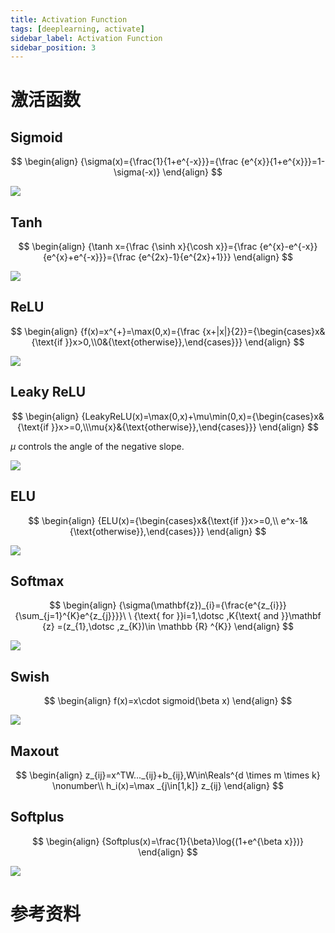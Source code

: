 ```yaml
---
title: Activation Function
tags: [deeplearning, activate]
sidebar_label: Activation Function
sidebar_position: 3
---
```


# 激活函数

## Sigmoid

$$
\begin{align}
{\sigma(x)={\frac{1}{1+e^{-x}}}={\frac {e^{x}}{1+e^{x}}}=1-\sigma(-x)}
\end{align}
$$

![](../../../static/images/deeplearning/nerualnetwork/sigmoid.png)

## Tanh

$$
\begin{align}
{\tanh x={\frac {\sinh x}{\cosh x}}={\frac {e^{x}-e^{-x}}{e^{x}+e^{-x}}}={\frac {e^{2x}-1}{e^{2x}+1}}}
\end{align}
$$

![](../../../static/images/deeplearning/nerualnetwork/sinh_cosh_tanh.png)

## ReLU

$$
\begin{align}
{f(x)=x^{+}=\max(0,x)={\frac {x+|x|}{2}}={\begin{cases}x&{\text{if }}x>0,\\0&{\text{otherwise}},\end{cases}}}
\end{align}
$$

![](../../../static/images/deeplearning/nerualnetwork/relu_gelu.png)

## Leaky ReLU

$$
\begin{align}
{LeakyReLU(x)=\max(0,x)+\mu\min(0,x)={\begin{cases}x&{\text{if }}x>=0,\\\mu{x}&{\text{otherwise}},\end{cases}}}
\end{align}
$$

$\mu$ controls the angle of the negative slope.

![](../../../static/images/deeplearning/nerualnetwork/leaky_relu.png)

## ELU

$$
\begin{align}
{ELU(x)={\begin{cases}x&{\text{if }}x>=0,\\ e^x-1&{\text{otherwise}},\end{cases}}}
\end{align}
$$

![](../../../static/images/deeplearning/nerualnetwork/elu.png)

## Softmax

$$
\begin{align}
{\sigma(\mathbf{z})_{i}={\frac{e^{z_{i}}}{\sum_{j=1}^{K}e^{z_{j}}}}\ \ {\text{ for }}i=1,\dotsc ,K{\text{ and }}\mathbf {z} =(z_{1},\dotsc ,z_{K})\in \mathbb {R} ^{K}}    
\end{align}
$$

![](../../../static/images/deeplearning/nerualnetwork/softmax.png)

## Swish

$$
\begin{align}
f(x)=x\cdot sigmoid(\beta x)
\end{align}
$$

![](../../../static/images/deeplearning/nerualnetwork/swish.png)

## Maxout

$$
\begin{align}
z_{ij}=x^TW..._{ij}+b_{ij},W\in\Reals^{d \times m \times k} \nonumber\\
h_i(x)=\max _{j\in[1,k]} z_{ij}
\end{align}
$$

## Softplus

$$
\begin{align}
{Softplus(x)=\frac{1}{\beta}\log{(1+e^{\beta x}})}
\end{align}
$$

![](../../../static/images/deeplearning/nerualnetwork/softplus.png)

# 参考资料

